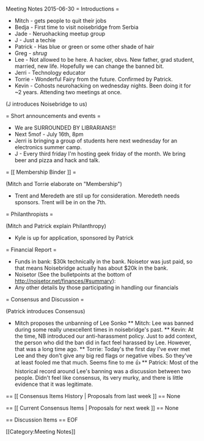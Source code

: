 Meeting Notes 2015-06-30 
 = Introductions =

* Mitch - gets people to quit their jobs
* Bedja - First time to visit noisebridge from Serbia
* Jade - Neruohacking meetup group
* J - Just a techie
* Patrick - Has blue or green or some other shade of hair
* Greg - *shrug*
* Lee  - Not allowed to be here. A hacker, obvs. New father, grad student, married, new life. Hopefully we can change the banned bit.
* Jerri - Technology educator
* Torrie - Wonderful Fairy from the future. Confirmed by Patrick.
* Kevin - Cohosts neurohacking on wednesday nights. Been doing it for ~2 years. Attending two meetings at once.

(J introduces Noisebridge to us)

= Short announcements and events =

* We are SURROUNDED BY LIBRARIANS!!
* Next 5mof - July 16th, 8pm
* Jerri is bringing a group of students here next wednesday for an electronics summer camp.
* J - Every third friday I'm hosting geek friday of the month. We bring beer and pizza and hack and talk.

= [[ Membership Binder ]] =

(Mitch and Torrie elaborate on "Membership")

* Trent and Meredeth are stil up for consideration. Meredeth needs sponsors. Trent will be in on the 7th.

= Philanthropists =

(Mitch and Patrick explain Philanthropy)

* Kyle is up for application, sponsored by Patrick

= Financial Report =
* Funds in bank: $30k technically in the bank. Noisetor was just paid, so that means Noisebridge actually has about $20k in the bank.
* Noisetor (See the bulletpoints at the bottom of http://noisetor.net/finances/#summary):
* Any other details by those participating in handling our financials

= Consensus and Discussion =

(Patrick introduces Consensus)

* Mitch proposes the unbanning of Lee Sonko
** Mitch: Lee was banned during some really unexcellent times in noisebridge's past.
** Kevin: At the time, NB introduced our anti-harassment policy. Just to add context, the person who did the ban did in fact feel harassed by Lee. However, that was a long time ago.
** Torrie: Today's the first day I've ever met Lee and they don't give any big red flags or negative vibes. So they've at least fooled me that much. Seems fine to me :+1:
** Patrick: Most of the historical record around Lee's banning was a discussion between two people. Didn't feel like consensus, its very murky, and there is little evidence that it was legitimate.

== [[ Consensus Items History | Proposals from last week ]] ==
None

== [[ Current Consensus Items | Proposals for next week ]] ==
None

== Discussion Items ==
EOF

[[Category:Meeting Notes]]